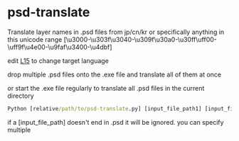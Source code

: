 # psd-translate

Translate layer names in .psd files from jp/cn/kr or specifically anything in this unicode range [\u3000-\u303f\u3040-\u309f\u30a0-\u30ff\uff00-\uff9f\u4e00-\u9faf\u3400-\u4dbf]

edit [L15](../blob/master/psd-translate.py#15) to change target language

drop multiple .psd files onto the .exe file and translate all of them at once

or start the .exe file regularly to translate all .psd files in the current directory

```cmd
Python [relative/path/to/psd-translate.py] [input_file_path1] [input_file_path2] ...
```

if a [input_file_path] doesn't end in .psd it will be ignored.
you can specify multiple